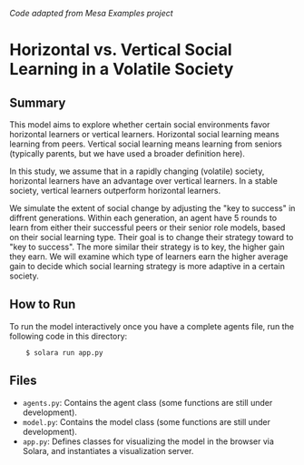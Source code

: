 *Code adapted from Mesa Examples project*

# Horizontal vs. Vertical Social Learning in a Volatile Society

## Summary

This model aims to explore whether certain social environments favor horizontal learners or vertical learners. Horizontal social learning means learning from peers. Vertical social learning means learning from seniors (typically parents, but we have used a broader definition here). 

In this study, we assume that in a rapidly changing (volatile) society, horizontal learners have an advantage over vertical learners. In a stable society, vertical learners outperform horizontal learners. 

We simulate the extent of social change by adjusting the "key to success" in diffrent generations. Within each generation, an agent have 5 rounds to learn from either their successful peers or their senior role models, based on their social learning type. Their goal is to change their strategy toward to "key to success". The more similar their strategy is to key, the higher gain they earn. We will examine which type of learners earn the higher average gain to decide which social learning strategy is more adaptive in a certain society. 

## How to Run

To run the model interactively once you have a complete agents file, run the following code in this directory:

```
    $ solara run app.py
```

## Files

* ``agents.py``: Contains the agent class (some functions are still under development).
* ``model.py``: Contains the model class (some functions are still under development).
* ``app.py``: Defines classes for visualizing the model in the browser via Solara, and instantiates a visualization server.
